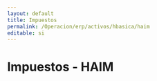 ```yaml
---
layout: default
title: Impuestos
permalink: /Operacion/erp/activos/hbasica/haim
editable: si
---
```


# Impuestos - HAIM



